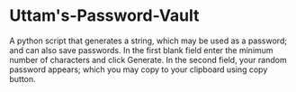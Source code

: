 # Uttam's-Password-Vault
A python script that generates a string,  which may be used as a password; and can also save passwords.
In the first blank field enter the minimum number of characters and click Generate.
In the second field, your random password appears; which you may copy to your clipboard using copy button.
